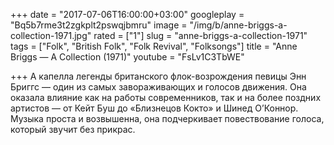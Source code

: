 +++
date = "2017-07-06T16:00:00+03:00"
googleplay = "Bq5b7rme3t2zgkplt2pswqjbmru"
image = "/img/b/anne-briggs-a-collection-1971.jpg"
rated = ["1"]
slug = "anne-briggs-a-collection-1971"
tags = ["Folk", "British Folk", "Folk Revival", "Folksongs"]
title = "Anne Briggs — A Collection (1971)"
youtube = "FsLv1C3TbWE"

+++
А капелла легенды британского флок-возрождения певицы Энн Бриггс — один из самых завораживающих и голосов движения. Она оказала влияние как на работы современников, так и на более поздних артистов — от Кейт Буш до «Близнецов Кокто» и Шинед О’Коннор. Музыка проста и возвышенна, она подчеркивает повествование голоса, который звучит без прикрас.
